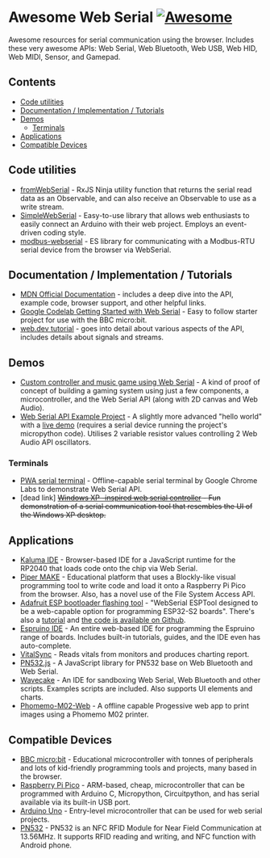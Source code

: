 # Awesome Web Serial [![Awesome](https://awesome.re/badge.svg)](https://awesome.re)

Awesome resources for serial communication using the browser. Includes these very awesome APIs: Web Serial, Web Bluetooth, Web USB, Web HID, Web MIDI, Sensor, and Gamepad.

## Contents

- [Code utilities](#code-utilities)
- [Documentation / Implementation / Tutorials](#documentation--implementation--tutorials)
- [Demos](#demos)
	- [Terminals](#terminals)
- [Applications](#applications)
- [Compatible Devices](#compatible-devices)

## Code utilities

- [fromWebSerial](https://rxjs-ninja.tane.dev/modules/utility.html#fromwebserial) - RxJS Ninja utility function that returns the serial read data as an Observable, and can also receive an Observable to use as a write stream.
- [SimpleWebSerial](https://fmgrafikdesign.gitbook.io/simplewebserial/) - Easy-to-use library that allows web enthusiasts to easily connect an Arduino with their web project. Employs an event-driven coding style.
- [modbus-webserial](https://github.com/anttikotajarvi/modbus-webserial) - ES library for communicating with a Modbus-RTU serial device from the browser via WebSerial.

## Documentation / Implementation / Tutorials

- [MDN Official Documentation](https://developer.mozilla.org/en-US/docs/Web/API/Web_Serial_API) - includes a deep dive into the API, example code, browser support, and other helpful links.
- [Google Codelab Getting Started with Web Serial](https://codelabs.developers.google.com/codelabs/web-serial#0) - Easy to follow starter project for use with the BBC micro:bit.
- [web.dev tutorial](https://web.dev/serial/) - goes into detail about various aspects of the API, includes details about signals and streams.

## Demos

- [Custom controller and music game using Web Serial](https://github.com/louisfoster/paddle-game) - A kind of proof of concept of building a gaming system using just a few components, a microcontroller, and the Web Serial API (along with 2D canvas and Web Audio).
- [Web Serial API Example Project](https://github.com/louisfoster/serial-web-test) - A slightly more advanced "hello world" with a [live demo](https://louisfoster.github.io/serial-web-test/) (requires a serial device running the project's micropython code). Utilises 2 variable resistor values controlling 2 Web Audio API oscillators.

### Terminals

- [PWA serial terminal](https://github.com/GoogleChromeLabs/serial-terminal) - Offline-capable serial terminal by Google Chrome Labs to demonstrate Web Serial API.
- [dead link] ~~[Windows XP -inspired web serial controller](https://webserial.app/) - Fun demonstration of a serial communication tool that resembles the UI of the Windows XP desktop.~~

## Applications

- [Kaluma IDE](https://kalumajs.org/ide/) - Browser-based IDE for a JavaScript runtime for the RP2040 that loads code onto the chip via Web Serial.
- [Piper MAKE](https://make.playpiper.com/) - Educational platform that uses a Blockly-like visual programming tool to write code and load it onto a Raspberry Pi Pico from the browser. Also, has a novel use of the File System Access API.
- [Adafruit ESP bootloader flashing tool](https://adafruit.github.io/Adafruit_WebSerial_ESPTool/) - "WebSerial ESPTool designed to be a web-capable option for programming ESP32-S2 boards". There's also a [tutorial](https://learn.adafruit.com/adafruit-metro-esp32-s2/web-serial-esptool) and [the code is available on Github](https://github.com/adafruit/Adafruit_WebSerial_ESPTool).
- [Espruino IDE](https://www.espruino.com/ide/) - An entire web-based IDE for programming the Espruino range of boards. Includes built-in tutorials, guides, and the IDE even has auto-complete.
- [VitalSync](https://xchart.com/automatic-monitoring) - Reads vitals from monitors and produces charting report.
- [PN532.js](https://github.com/taichunmin/pn532.js) - A JavaScript library for PN532 base on Web Bluetooth and Web Serial.
- [Wavecake](https://app.getwavecake.com/webdevice) - An IDE for sandboxing Web Serial, Web Bluetooth and other scripts. Examples scripts are included. Also supports UI elements and charts.
- [Phomemo-M02-Web](https://github.com/K0IN/Phomemo-M02-Web) - A offline capable Progessive web app to print images using a Phomemo M02 printer.

## Compatible Devices

- [BBC micro:bit](https://microbit.org/) - Educational microcontroller with tonnes of peripherals and lots of kid-friendly programming tools and projects, many based in the browser.
- [Raspberry Pi Pico](https://www.raspberrypi.com/products/raspberry-pi-pico/) - ARM-based, cheap, microcontroller that can be programmed with Arduino C, Micropython, Circuitpython, and has serial available via its built-in USB port.
- [Arduino Uno](https://www.arduino.cc/en/Main/Products) - Entry-level microcontroller that can be used for web serial projects.
- [PN532](https://www.nxp.com/docs/en/user-guide/141520.pdf) - PN532 is an NFC RFID Module for Near Field Communication at 13.56MHz. It supports RFID reading and writing, and NFC function with Android phone.
